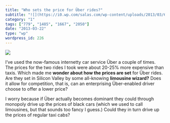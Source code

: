 ```yaml
---
title: "Who sets the price for Über rides?"
subtitle: "![](https://i0.wp.com/salas.com/wp-content/uploads/2013/03/692dd-wizard-of-ozbehindthecurtain.jpg?w=..."
category: "1"
tags: ["779", "1485", "1667", "2050"]
date: "2013-03-22"
type: "wp"
wordpress_id: 226
---
```

![](https://i0.wp.com/salas.com/wp-content/uploads/2013/03/692dd-wizard-of-ozbehindthecurtain.jpg?w=584&ssl=1)

I’ve used the now-famous internetty car service Über a couple of times. The prices for the two rides I took were about 20-25% more expensive than taxis. Which made me **wonder about how the prices are set** for Über rides. Are they set in Silicon Valley by some all-knowing **limousine wizard?** Does it allow for competition, that is, can an enterprising Über-enabled driver choose to offer a lower price?

I worry because if Über actually becomes dominant they could through monopoly drive up the prices of black cars (which we used to call limousines, but that sounds too fancy I guess.) Could they in turn drive up the prices of regular taxi cabs?